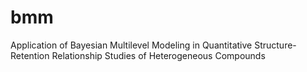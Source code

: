 # bmm
Application of Bayesian Multilevel Modeling in Quantitative Structure-Retention Relationship Studies of Heterogeneous Compounds
